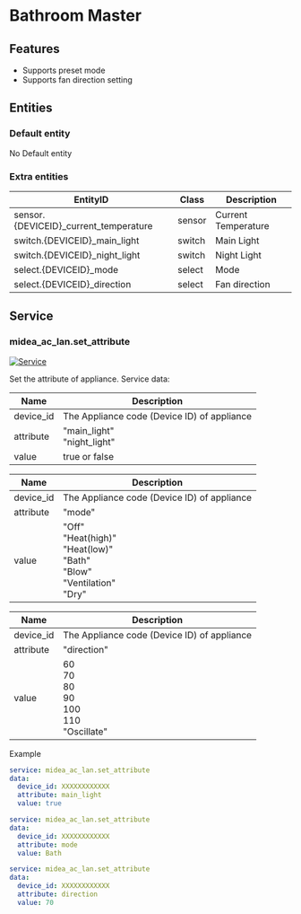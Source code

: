 # Bathroom Master
## Features
- Supports preset mode
- Supports fan direction setting

## Entities
### Default entity
No Default entity

### Extra entities

| EntityID                              | Class  | Description         |
|---------------------------------------|--------|---------------------|
| sensor.{DEVICEID}_current_temperature | sensor | Current Temperature |
| switch.{DEVICEID}_main_light          | switch | Main Light          |
| switch.{DEVICEID}_night_light         | switch | Night Light         |
| select.{DEVICEID}_mode                | select | Mode                |
| select.{DEVICEID}_direction           | select | Fan direction       |

## Service

### midea_ac_lan.set_attribute

[![Service](https://my.home-assistant.io/badges/developer_call_service.svg)](https://my.home-assistant.io/redirect/developer_call_service/?service=midea_ac_lan.set_attribute)

Set the attribute of appliance. Service data:

| Name      | Description                                 |
|-----------|---------------------------------------------|
| device_id | The Appliance code (Device ID) of appliance |
| attribute | "main_light"<br/>"night_light"              |
| value     | true or false                               |

| Name      | Description                                                                              |
|-----------|------------------------------------------------------------------------------------------|
| device_id | The Appliance code (Device ID) of appliance                                              |
| attribute | "mode"                                                                                   |
| value     | "Off"<br/>"Heat(high)"<br/>"Heat(low)"<br/>"Bath"<br/>"Blow"<br/>"Ventilation"<br/>"Dry" |

| Name      | Description                                             |
|-----------|---------------------------------------------------------|
| device_id | The Appliance code (Device ID) of appliance             |
| attribute | "direction"                                             |
| value     | 60<br/>70<br/>80<br/>90<br/>100<br/>110<br/>"Oscillate" |

Example
```yaml
service: midea_ac_lan.set_attribute
data:
  device_id: XXXXXXXXXXXX
  attribute: main_light
  value: true
```

```yaml
service: midea_ac_lan.set_attribute
data:
  device_id: XXXXXXXXXXXX
  attribute: mode
  value: Bath
```

```yaml
service: midea_ac_lan.set_attribute
data:
  device_id: XXXXXXXXXXXX
  attribute: direction
  value: 70
```